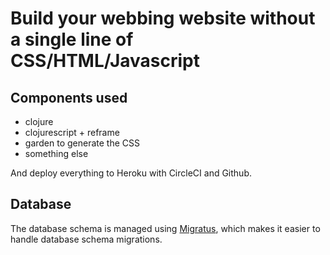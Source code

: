 # Build your webbing website without a single line of CSS/HTML/Javascript

## Components used

- clojure
- clojurescript + reframe
- garden to generate the CSS
- something else

And deploy everything to Heroku with CircleCI and Github.

## Database

The database schema is managed using [Migratus](https://github.com/yogthos/migratus), which makes it easier to handle database schema migrations.
